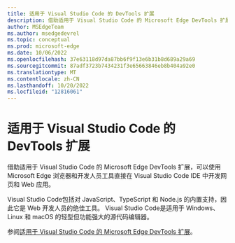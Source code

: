 ```yaml
---
title: 适用于 Visual Studio Code 的 DevTools 扩展
description: 借助适用于 Visual Studio Code 的 Microsoft Edge DevTools 扩展，可以使用 Microsoft Edge 浏览器和开发人员工具直接在 Visual Studio Code IDE 中开发网页和 Web 应用。
author: MSEdgeTeam
ms.author: msedgedevrel
ms.topic: conceptual
ms.prod: microsoft-edge
ms.date: 10/06/2022
ms.openlocfilehash: 37e63118d97da87bb6f9f13e6b31b8d689a29a69
ms.sourcegitcommit: 87adf3723b7434231f3e65663846eb8b404a92e0
ms.translationtype: MT
ms.contentlocale: zh-CN
ms.lasthandoff: 10/20/2022
ms.locfileid: "12816061"
---
```

# <a name="devtools-extension-for-visual-studio-code"></a>适用于 Visual Studio Code 的 DevTools 扩展
<!-- this is an aux jump page, that appears in the IDE TOC bucket rather than in the DevTools extension bucket -->

借助适用于 Visual Studio Code 的 Microsoft Edge DevTools 扩展，可以使用 Microsoft Edge 浏览器和开发人员工具直接在 Visual Studio Code IDE 中开发网页和 Web 应用。

Visual Studio Code包括对 JavaScript、TypeScript 和 Node.js 的内置支持，因此它是 Web 开发人员的绝佳工具。  Visual Studio Code是适用于 Windows、Linux 和 macOS 的轻型但功能强大的源代码编辑器。

参阅[适用于 Visual Studio Code 的 Microsoft Edge DevTools 扩展](../microsoft-edge-devtools-extension.md)。
